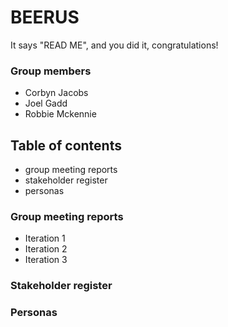 # BEERUS

It says "READ ME", and you did it, congratulations!

### Group members

 - Corbyn Jacobs
 - Joel Gadd
 - Robbie Mckennie

## Table of contents

 - group meeting reports
 - stakeholder register
 - personas


### Group meeting reports

 - Iteration 1
 - Iteration 2
 - Iteration 3

### Stakeholder register

### Personas
